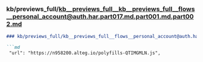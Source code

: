 ### kb/previews_full/kb__previews_full__kb__previews_full__flows__personal_account@auth.har.part017.md.part001.md.part002.md

```md
### kb/previews_full/kb__previews_full__flows__personal_account@auth.har.part017.md.part001.md (part 002)

```md
 "url": "https://n958200.alteg.io/polyfills-QTIMGMLN.js",
                         
```

```

```
